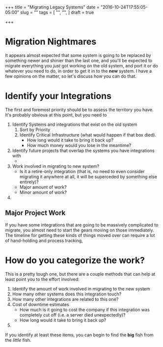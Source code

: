 +++
title = "Migrating Legacy Systems"
date = "2016-10-24T17:55:05-05:00"
slug = ""
tags = [
  "",
  "",
]
draft = true

+++

# Migration Nightmares

It appears almost expected that some system is going to be replaced by something newer and shinier than the last one, and you'll be expected to migrate everything you *just* got working on the old system, and port it or do whatever you need to do, in order to get it in to the **new** system.  I have a few opinions on the matter, so let's discuss how you can do that.



# Identify your Integrations

The first and foremost priority should be to assess the territory you have.  It's probably obvious at this point, but you need to 





1. Identify Systems and integrations that exist on the old system
   1. Sort by Priority
   2. Identify Critical Infrastructure (what would happen if that box died).
      - How long would it take to bring it back up?
      - How much money would you lose in the meantime?
2. Identify future projects that overlap the systems you have integrations with
   * ​
3. Work involved in migrating to new system?
   * Is it a retire-only integration (that is, no need to even consider migrating it anywhere at all, it will be superceded by something else entirely)?
   * Major amount of work?
   * Minor amount of work?
4. ​



## Major Project Work

If you have some integrations that are going to be massively complicated to migrate, you almost need to start the gears moving on those immediately.  The timeline for getting these kinds of things moved over can require a lot of hand-holding and process tracking, 





# How do you categorize the work?

This is a pretty tough one, but there are a couple methods that can help at least point you to the effort involved:

1. Identify the amount of work involved in migrating to the new system
2. How many other systems does this integration touch?
3. How many other integrations are related to this one?
4. Cost of downtime estimates
   * How much is it going to cost the company if this integration was completely cut off (i.e. a server died unexpectedly)?
   * How long would it take to bring it back up?
5. ​



If you identify at least these items, you can begin to find the **big** fish from the *little* fish.

